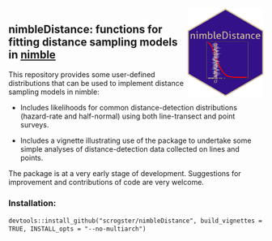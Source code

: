 <img src="inst/nimbleDistance.png"  align="right"  width="150">

## nimbleDistance: functions for fitting distance sampling models in [nimble](https://https://r-nimble.org/)

This repository provides some user-defined distributions that can be used to implement distance sampling models in nimble:

* Includes likelihoods for common distance-detection distributions (hazard-rate and half-normal) using both line-transect and point surveys.

* Includes a vignette illustrating use of the package to undertake some simple analyses of distance-detection data collected on lines and points.

The package is at a very early stage of development. Suggestions for improvement and contributions of code are very welcome.

### Installation:

```
devtools::install_github("scrogster/nimbleDistance", build_vignettes = TRUE, INSTALL_opts = "--no-multiarch")
```
